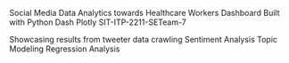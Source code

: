 Social Media Data Analytics towards Healthcare Workers Dashboard
Built with Python Dash Plotly
SIT-ITP-2211-SETeam-7


Showcasing results from tweeter data crawling 
Sentiment Analysis
Topic Modeling
Regression Analysis
